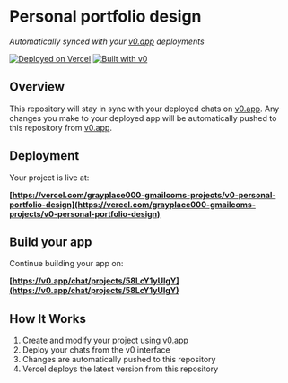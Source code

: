 # Personal portfolio design

*Automatically synced with your [v0.app](https://v0.app) deployments*

[![Deployed on Vercel](https://img.shields.io/badge/Deployed%20on-Vercel-black?style=for-the-badge&logo=vercel)](https://vercel.com/grayplace000-gmailcoms-projects/v0-personal-portfolio-design)
[![Built with v0](https://img.shields.io/badge/Built%20with-v0.app-black?style=for-the-badge)](https://v0.app/chat/projects/58LcY1yUlgY)

## Overview

This repository will stay in sync with your deployed chats on [v0.app](https://v0.app).
Any changes you make to your deployed app will be automatically pushed to this repository from [v0.app](https://v0.app).

## Deployment

Your project is live at:

**[https://vercel.com/grayplace000-gmailcoms-projects/v0-personal-portfolio-design](https://vercel.com/grayplace000-gmailcoms-projects/v0-personal-portfolio-design)**

## Build your app

Continue building your app on:

**[https://v0.app/chat/projects/58LcY1yUlgY](https://v0.app/chat/projects/58LcY1yUlgY)**

## How It Works

1. Create and modify your project using [v0.app](https://v0.app)
2. Deploy your chats from the v0 interface
3. Changes are automatically pushed to this repository
4. Vercel deploys the latest version from this repository